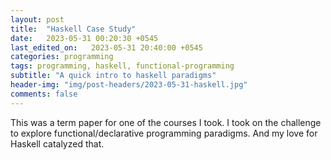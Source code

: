 ```yaml
---
layout: post
title:  "Haskell Case Study"
date:   2023-05-31 00:20:30 +0545
last_edited_on:   2023-05-31 20:40:00 +0545
categories: programming
tags: programming, haskell, functional-programming
subtitle: "A quick intro to haskell paradigms"
header-img: "img/post-headers/2023-05-31-haskell.jpg"
comments: false
---
```


This was a term paper for one of the courses I took. I took on the challenge to explore functional/declarative programming paradigms. And my love for Haskell catalyzed that.

 <!-- {% pdf "/documents/haskell-case-study.pdf"  %} -->

